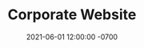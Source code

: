 ---
title: Corporate Website
link: https://herodigital.com
description: Custom WordPress theme for a digital agency based in San Francisco.
date: 2021-06-01 12:00:00 -0700
slug: hero-digital
client: Hero Digital
active: true
---